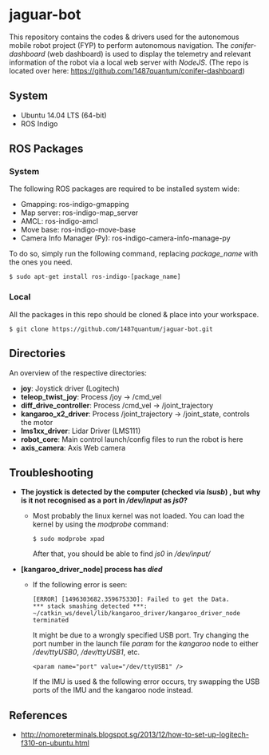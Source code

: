 # jaguar-bot
This repository contains the codes & drivers used for the autonomous mobile robot project (FYP) to perform autonomous navigation. The *conifer-dashboard* (web dashboard) is used to display the telemetry and relevant information of the robot via a local web server with *NodeJS*. (The repo is located over here: https://github.com/1487quantum/conifer-dashboard)

## System
- Ubuntu 14.04 LTS (64-bit)
- ROS Indigo

## ROS Packages
### System
The following ROS packages are required to be installed system wide:
- Gmapping: ros-indigo-gmapping
- Map server: ros-indigo-map_server
- AMCL: ros-indigo-amcl
- Move base: ros-indigo-move-base
- Camera Info Manager (Py): ros-indigo-camera-info-manage-py

To do so, simply run the following command, replacing *package_name* with the ones you need.
```
$ sudo apt-get install ros-indigo-[package_name]
```

### Local
All the packages in this repo should be cloned & place into your workspace.
```
$ git clone https://github.com/1487quantum/jaguar-bot.git
```

## Directories
An overview of the respective directories:
- **joy**: Joystick driver (Logitech)
- **teleop_twist_joy**: Process /joy -> /cmd_vel
- **diff_drive_controller**: Process /cmd_vel -> /joint_trajectory
- **kangaroo_x2_driver**: Process /joint_trajectory -> /joint_state, controls the motor
- **lms1xx_driver**: Lidar Driver (LMS111)
- **robot_core**: Main control launch/config files to run the robot is here
- **axis_camera**: Axis Web camera

## Troubleshooting
- **The joystick is detected by the computer (checked via _lsusb_) , but why is it not recognised as a port in _/dev/input_ as _js0_?**

  - Most probably the linux kernel was not loaded. You can load the kernel by using the *modprobe* command:
    ```
    $ sudo modprobe xpad
    ```
    After that, you should be able to find *js0* in */dev/input/*

- **[kangaroo_driver_node] process has _died_**     
  - If the following error is seen:
    ```
    [ERROR] [1496303682.359675330]: Failed to get the Data.
    *** stack smashing detected ***: ~/catkin_ws/devel/lib/kangaroo_driver/kangaroo_driver_node terminated
    ```
    It might be due to a wrongly specified USB port. Try changing the port number in the launch file _param_ for the _kangaroo_ node to either _/dev/ttyUSB0_, _/dev/ttyUSB1_, etc.
    ```
    <param name="port" value="/dev/ttyUSB1" />
    ```
    If the IMU is used & the following error occurs, try swapping the USB ports of the IMU and the kangaroo node instead.

## References
- http://nomoreterminals.blogspot.sg/2013/12/how-to-set-up-logitech-f310-on-ubuntu.html
